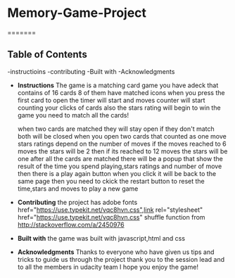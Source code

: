
# Memory-Game-Project
=======

## Table of Contents
-instructioins
-contributing
-Built with
-Acknowledgments

* **Instructions**
The game is a matching card game you have adeck that contains of 16 cards 8 of them have matched icons
when you press the first card to open the timer will start and moves counter will start counting your clicks of cards also the stars rating will begin
to win the game you need to match all the cards!

   when two cards are matched they will stay open if they don't match both will be closed
   when you open two cards that counted as one move
stars ratings depend on the number of moves if the moves reached to 6 moves the stars will be 2 then if its reached to 12 moves the stars will be one
after all the cards are matched there will be a popup that show the result of the time you spend playing,stars ratings and number of move 
then there is a play again button when you click it will be back to the same page then you need to ckick the restart button to reset the time,stars and moves to play a new game 
* **Contributing**
the project has adobe fonts  href="https://use.typekit.net/vqc8hvn.css",link rel="stylesheet" href="https://use.typekit.net/vqc8hvn.css"
shuffle function from http://stackoverflow.com/a/2450976
* **Built with**
the game was built with javascript,html and css
* **Acknowledgments**
Thanks to everyone who have given us tips and tricks to guide us through the project thank you to the session lead and to all the members in udacity team
 I hope you enjoy the game!
